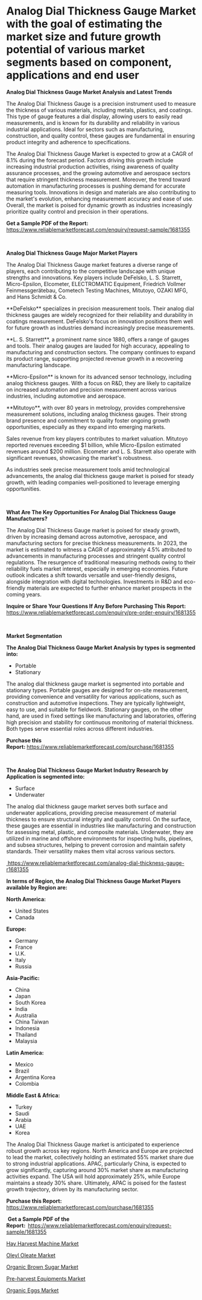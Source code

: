 <p><h1>Analog Dial Thickness Gauge Market with the goal of estimating the market size and future growth potential of various market segments based on component, applications and end user</h1></p><p><strong>Analog Dial Thickness Gauge Market Analysis and Latest Trends</strong></p>
<p><p>The Analog Dial Thickness Gauge is a precision instrument used to measure the thickness of various materials, including metals, plastics, and coatings. This type of gauge features a dial display, allowing users to easily read measurements, and is known for its durability and reliability in various industrial applications. Ideal for sectors such as manufacturing, construction, and quality control, these gauges are fundamental in ensuring product integrity and adherence to specifications.</p><p>The Analog Dial Thickness Gauge Market is expected to grow at a CAGR of 8.1% during the forecast period. Factors driving this growth include increasing industrial production activities, rising awareness of quality assurance processes, and the growing automotive and aerospace sectors that require stringent thickness measurement. Moreover, the trend toward automation in manufacturing processes is pushing demand for accurate measuring tools. Innovations in design and materials are also contributing to the market's evolution, enhancing measurement accuracy and ease of use. Overall, the market is poised for dynamic growth as industries increasingly prioritize quality control and precision in their operations.</p></p>
<p><strong>Get a Sample PDF of the Report:&nbsp;</strong> <a href="https://www.reliablemarketforecast.com/enquiry/request-sample/1681355?utm_campaign=1144&utm_medium=2&utm_source=Github&utm_content=ia&utm_term=16122024&utm_id=analog-dial-thickness-gauge">https://www.reliablemarketforecast.com/enquiry/request-sample/1681355</a></p>
<p>&nbsp;</p>
<p><strong>Analog Dial Thickness Gauge Major Market Players</strong></p>
<p><p>The Analog Dial Thickness Gauge market features a diverse range of players, each contributing to the competitive landscape with unique strengths and innovations. Key players include DeFelsko, L. S. Starrett, Micro-Epsilon, Elcometer, ELECTROMATIC Equipment, Friedrich Vollmer Feinmessgerätebau, Cometech Testing Machines, Mitutoyo, OZAKI MFG, and Hans Schmidt & Co.</p><p>**DeFelsko** specializes in precision measurement tools. Their analog dial thickness gauges are widely recognized for their reliability and durability in coatings measurement. DeFelsko's focus on innovation positions them well for future growth as industries demand increasingly precise measurements.</p><p>**L. S. Starrett**, a prominent name since 1880, offers a range of gauges and tools. Their analog gauges are lauded for high accuracy, appealing to manufacturing and construction sectors. The company continues to expand its product range, supporting projected revenue growth in a recovering manufacturing landscape.</p><p>**Micro-Epsilon** is known for its advanced sensor technology, including analog thickness gauges. With a focus on R&D, they are likely to capitalize on increased automation and precision measurement across various industries, including automotive and aerospace.</p><p>**Mitutoyo**, with over 80 years in metrology, provides comprehensive measurement solutions, including analog thickness gauges. Their strong brand presence and commitment to quality foster ongoing growth opportunities, especially as they expand into emerging markets.</p><p>Sales revenue from key players contributes to market valuation. Mitutoyo reported revenues exceeding $1 billion, while Micro-Epsilon estimated revenues around $200 million. Elcometer and L. S. Starrett also operate with significant revenues, showcasing the market's robustness.</p><p>As industries seek precise measurement tools amid technological advancements, the analog dial thickness gauge market is poised for steady growth, with leading companies well-positioned to leverage emerging opportunities.</p></p>
<p>&nbsp;</p>
<p><strong>What Are The Key Opportunities For Analog Dial Thickness Gauge Manufacturers?</strong></p>
<p><p>The Analog Dial Thickness Gauge market is poised for steady growth, driven by increasing demand across automotive, aerospace, and manufacturing sectors for precise thickness measurements. In 2023, the market is estimated to witness a CAGR of approximately 4.5% attributed to advancements in manufacturing processes and stringent quality control regulations. The resurgence of traditional measuring methods owing to their reliability fuels market interest, especially in emerging economies. Future outlook indicates a shift towards versatile and user-friendly designs, alongside integration with digital technologies. Investments in R&D and eco-friendly materials are expected to further enhance market prospects in the coming years.</p></p>
<p><strong>Inquire or Share Your Questions If Any Before Purchasing This Report:</strong> <a href="https://www.reliablemarketforecast.com/enquiry/pre-order-enquiry/1681355?utm_campaign=1144&utm_medium=2&utm_source=Github&utm_content=ia&utm_term=16122024&utm_id=analog-dial-thickness-gauge">https://www.reliablemarketforecast.com/enquiry/pre-order-enquiry/1681355</a></p>
<p>&nbsp;</p>
<p><strong>Market Segmentation</strong></p>
<p><strong>The Analog Dial Thickness Gauge Market Analysis by types is segmented into:</strong></p>
<p><ul><li>Portable</li><li>Stationary</li></ul></p>
<p><p>The analog dial thickness gauge market is segmented into portable and stationary types. Portable gauges are designed for on-site measurement, providing convenience and versatility for various applications, such as construction and automotive inspections. They are typically lightweight, easy to use, and suitable for fieldwork. Stationary gauges, on the other hand, are used in fixed settings like manufacturing and laboratories, offering high precision and stability for continuous monitoring of material thickness. Both types serve essential roles across different industries.</p></p>
<p><strong>Purchase this Report:&nbsp;</strong><a href="https://www.reliablemarketforecast.com/purchase/1681355?utm_campaign=1144&utm_medium=2&utm_source=Github&utm_content=ia&utm_term=16122024&utm_id=analog-dial-thickness-gauge">https://www.reliablemarketforecast.com/purchase/1681355</a></p>
<p>&nbsp;</p>
<p><strong>The Analog Dial Thickness Gauge Market Industry Research by Application is segmented into:</strong></p>
<p><ul><li>Surface</li><li>Underwater</li></ul></p>
<p><p>The analog dial thickness gauge market serves both surface and underwater applications, providing precise measurement of material thickness to ensure structural integrity and quality control. On the surface, these gauges are essential in industries like manufacturing and construction for assessing metal, plastic, and composite materials. Underwater, they are utilized in marine and offshore environments for inspecting hulls, pipelines, and subsea structures, helping to prevent corrosion and maintain safety standards. Their versatility makes them vital across various sectors.</p></p>
<p><a href="https://www.reliablemarketforecast.com/analog-dial-thickness-gauge-r1681355?utm_campaign=1144&utm_medium=2&utm_source=Github&utm_content=ia&utm_term=16122024&utm_id=analog-dial-thickness-gauge">&nbsp;https://www.reliablemarketforecast.com/analog-dial-thickness-gauge-r1681355</a></p>
<p><strong>In terms of Region, the Analog Dial Thickness Gauge Market Players available by Region are:</strong></p>
<p>
    <p> <strong> North America: </strong>
        <ul>
            <li>United States</li>
            <li>Canada</li>
        </ul>
        </p> 
    <p> <strong> Europe: </strong>
        <ul>
            <li>Germany</li>
            <li>France</li>
            <li>U.K.</li>
            <li>Italy</li>
            <li>Russia</li>
        </ul>
        </p> 
    <p> <strong> Asia-Pacific: </strong>
        <ul>
            <li>China</li>
            <li>Japan</li>
            <li>South Korea</li>
            <li>India</li>
            <li>Australia</li>
            <li>China Taiwan</li>
            <li>Indonesia</li>
            <li>Thailand</li>
            <li>Malaysia</li>
        </ul>
        </p> 
    <p> <strong> Latin America: </strong>
        <ul>
            <li>Mexico</li>
            <li>Brazil</li>
            <li>Argentina Korea</li>
            <li>Colombia</li>
        </ul>
        </p> 
    <p> <strong> Middle East & Africa: </strong>
        <ul>
            <li>Turkey</li>
            <li>Saudi</li>
            <li>Arabia</li>
            <li>UAE</li>
            <li>Korea</li>
        </ul>
    </p>
    </p>
<p><p>The Analog Dial Thickness Gauge market is anticipated to experience robust growth across key regions. North America and Europe are projected to lead the market, collectively holding an estimated 55% market share due to strong industrial applications. APAC, particularly China, is expected to grow significantly, capturing around 30% market share as manufacturing activities expand. The USA will hold approximately 25%, while Europe maintains a steady 30% share. Ultimately, APAC is poised for the fastest growth trajectory, driven by its manufacturing sector.</p></p>
<p><strong>Purchase this Report: </strong><a href="https://www.reliablemarketforecast.com/purchase/1681355?utm_campaign=1144&utm_medium=2&utm_source=Github&utm_content=ia&utm_term=16122024&utm_id=analog-dial-thickness-gauge">https://www.reliablemarketforecast.com/purchase/1681355</a></p>
<p>&nbsp;<strong>Get a Sample PDF of the Report:&nbsp;&nbsp;</strong><a href="https://www.reliablemarketforecast.com/enquiry/request-sample/1681355?utm_campaign=1144&utm_medium=2&utm_source=Github&utm_content=ia&utm_term=16122024&utm_id=analog-dial-thickness-gauge">https://www.reliablemarketforecast.com/enquiry/request-sample/1681355</a></p>
<p><strong></strong></p>
<p><p><a href="https://github.com/lashaunm5st/Market-Research-Report-List-1/blob/main/hay-harvest-machine-market.md?utm_campaign=1144&utm_medium=2&utm_source=Github&utm_content=ia&utm_term=16122024&utm_id=analog-dial-thickness-gauge">Hay Harvest Machine Market</a></p><p><a href="https://www.linkedin.com/pulse/insight-oleyl-oleate-market-size-expected-cagr-72-from-2024-2031-3fm2e?utm_campaign=1144&utm_medium=2&utm_source=Github&utm_content=ia&utm_term=16122024&utm_id=analog-dial-thickness-gauge">Oleyl Oleate Market</a></p><p><a href="https://www.linkedin.com/pulse/organic-brown-sugar-market-analysis-report-provides-future-vlkne?utm_campaign=1144&utm_medium=2&utm_source=Github&utm_content=ia&utm_term=16122024&utm_id=analog-dial-thickness-gauge">Organic Brown Sugar Market</a></p><p><a href="https://github.com/osbornrdaflalo/Market-Research-Report-List-1/blob/main/pre-harvest-equipments-market.md?utm_campaign=1144&utm_medium=2&utm_source=Github&utm_content=ia&utm_term=16122024&utm_id=analog-dial-thickness-gauge">Pre-harvest Equipments Market</a></p><p><a href="https://www.linkedin.com/pulse/analysis-current-state-future-growth-potential-organic-eggs-utkte?utm_campaign=1144&utm_medium=2&utm_source=Github&utm_content=ia&utm_term=16122024&utm_id=analog-dial-thickness-gauge">Organic Eggs Market</a></p></p>